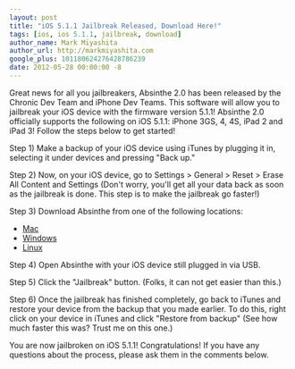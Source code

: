 ```yaml
---
layout: post
title: "iOS 5.1.1 Jailbreak Released, Download Here!"
tags: [ios, ios 5.1.1, jailbreak, download]
author_name: Mark Miyashita
author_url: http://markmiyashita.com
google_plus: 101180624276428786239
date: 2012-05-28 00:00:00 -8
---
```


Great news for all you jailbreakers, Absinthe 2.0 has been released by the Chronic Dev Team and iPhone Dev Teams. This software will allow you to jailbreak your iOS device with the firmware version 5.1.1! Absinthe 2.0 officially supports the following on iOS 5.1.1: iPhone 3GS, 4, 4S, iPad 2 and iPad 3! Follow the steps below to get started!

Step 1) Make a backup of your iOS device using iTunes by plugging it in, selecting it under devices and pressing "Back up."

Step 2) Now, on your iOS device, go to Settings > General > Reset > Erase All Content and Settings (Don't worry, you'll get all your data back as soon as the jailbreak is done. This step is to make the jailbreak go faster!)

Step 3) Download Absinthe from one of the following locations:
    
* [Mac][mac]
* [Windows][win]
* [Linux][unix]

Step 4) Open Absinthe with your iOS device still plugged in via USB.

Step 5) Click the "Jailbreak" button. (Folks, it can not get easier than this.)

Step 6) Once the jailbreak has finished completely, go back to iTunes and restore your device from the backup that you made earlier. To do this, right click on your device in iTunes and click "Restore from backup" (See how much faster this was? Trust me on this one.)

You are now jailbroken on iOS 5.1.1! Congratulations! If you have any questions about the process, please ask them in the comments below.

[mac]: https://sites.google.com/site/greenpois0nabsinthe/absinthe-mac-2.0.2.dmg?attredirects=0&d=1
[win]: https://sites.google.com/site/greenpois0nabsinthe/absinthe-win-2.0.2.zip?attredirects=0&d=1
[unix]: https://sites.google.com/site/greenpois0nabsinthe/absinthe-linux-2.0.2.tar.bz2?attredirects=0&d=1
